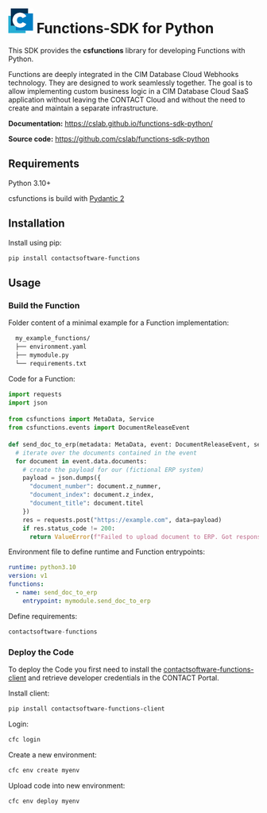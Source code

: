  <h1><a href="https://github.com/cslab/functions-sdk-python"><img src="https://github.com/cslab/functions-sdk-python/blob/main/docs/assets/contact-logo.svg" width="50" alt="CONTACT Logo"></a> Functions-SDK for Python</h1>

This SDK provides the **csfunctions** library for developing Functions with Python.

Functions are deeply integrated in the CIM Database Cloud Webhooks technology. They are designed to work seamlessly together. The goal is to allow implementing custom business logic in a CIM Database Cloud SaaS application without leaving the CONTACT Cloud and without the need to create and maintain a separate infrastructure.

**Documentation:** https://cslab.github.io/functions-sdk-python/

**Source code:** https://github.com/cslab/functions-sdk-python

## Requirements

Python 3.10+

csfunctions is build with [Pydantic 2](https://docs.pydantic.dev/latest/)

## Installation
Install using pip:
``` sh
pip install contactsoftware-functions
```
## Usage
### Build the Function

Folder content of a minimal example for a Function implementation:

``` bash
  my_example_functions/
  ├── environment.yaml
  ├── mymodule.py
  └── requirements.txt
```


Code for a Function:

``` python title="mymodule.py"
import requests
import json

from csfunctions import MetaData, Service
from csfunctions.events import DocumentReleaseEvent

def send_doc_to_erp(metadata: MetaData, event: DocumentReleaseEvent, service: Service):
  # iterate over the documents contained in the event
  for document in event.data.documents:
    # create the payload for our (fictional ERP system)
    payload = json.dumps({
      "document_number": document.z_nummer,
      "document_index": document.z_index,
      "document_title": document.titel
    })
    res = requests.post("https://example.com", data=payload)
    if res.status_code != 200:
      return ValueError(f"Failed to upload document to ERP. Got response code {res.status_code}")

```

Environment file to define runtime and Function entrypoints:

``` yaml title="environment.yaml"
runtime: python3.10
version: v1
functions:
  - name: send_doc_to_erp
    entrypoint: mymodule.send_doc_to_erp
```


Define requirements:

``` python title="requirements.txt"
contactsoftware-functions
```

### Deploy the Code
To deploy the Code you first need to install the [contactsoftware-functions-client](https://pypi.org/project/contactsoftware-functions-client/) and retrieve developer credentials in the CONTACT Portal.

Install client:

```bash
pip install contactsoftware-functions-client
```

Login:

```bash
cfc login
```

Create a new environment:

```bash
cfc env create myenv
```

Upload code into new environment:

```bash
cfc env deploy myenv
```
